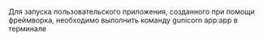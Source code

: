 Для запуска пользовательского приложения, созданного при помощи фреймворка,
необходимо выполнить команду gunicorn app:app в терминале